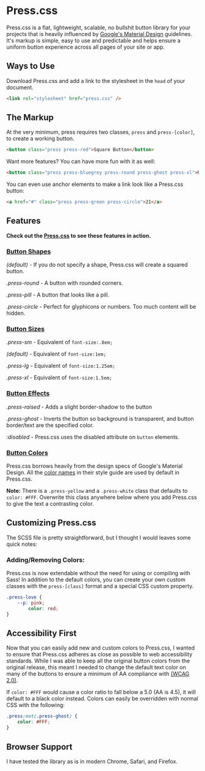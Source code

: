 # Press.css
Press.css is a flat, lightweight, scalable, no bullshit button library for your projects that is heavily influenced by [Google's Material Design](https://www.google.com/design/) guidelines. It's markup is simple, easy to use and predictable and helps ensure a uniform button experience across all pages of your site or app.

## Ways to Use

Download Press.css and add a link to the stylesheet in the `head` of your document.

```html
<link rel="stylesheet" href="press.css" />
```

## The Markup

At the very minimum, press requires two classes, `press` and `press-[color]`, to create a working button.


```html
<button class="press press-red">Square Button</button>
```

Want more features? You can have more fun with it as well:

```html
<button class="press press-bluegrey press-round press-ghost press-xl">Round Button</button>
```

You can even use anchor elements to make a link look like a Press.css button:

```html
<a href="#" class="press press-green press-circle">21</a>
```

## Features

**Check out the [Press.css](http://codyo.me/press) to see these features in action.**

### [Button Shapes](http://codyo.me/press/#shapes)

*(default)* - If you do not specify a shape, Press.css will create a squared button.

*.press-round* - A button with rounded corners.

*.press-pill* - A button that looks like a pill.

*.press-circle* - Perfect for glyphicons or numbers. Too much content will be hidden.

### [Button Sizes](http://codyo.me/press/#sizes)

*.press-sm* - Equivalent of `font-size:.8em;`

*(default)* - Equivalent of `font-size:1em;`

*.press-lg* - Equivalent of `font-size:1.25em;`

*.press-xl* - Equivalent of `font-size:1.5em;`

### [Button Effects](http://codyo.me/press/#effects)

*.press-raised* - Adds a slight border-shadow to the button

*.press-ghost* - Inverts the button so background is transparent, and button border/text are the specified color.

*:disabled* - Press.css uses the disabled attribute on `button` elements.

### [Button Colors](http://codyo.me/press/#colors)

Press.css borrows heavily from the design specs of Google's Material Design. All the [color names](http://codyo.me/press/#colors) in their style guide are used by default in Press.css.

**Note:** There is a `.press-yellow` and a `.press-white` class that defaults to `color: #FFF`. Overwrite this class anywhere below where you add Press.css to give the text a contrasting color.

## Customizing Press.css

The SCSS file is pretty straightforward, but I thought I would leaves some quick notes:

### Adding/Removing Colors:

Press.css is now extendable without the need for using or compiling with Sass! In addition to the default colors, you can create your own custom classes with the `press-[class]` format and a special CSS custom property.
```css
.press-love {
	--p: pink;
        color: red;
}
```

## Accessibility First
Now that you can easily add new and custom colors to Press.css, I wanted to ensure that Press.css adheres as close as possible to web accessibility standards. While I was able to keep all the original button colors from the original release, this meant I needed to change the default text color on many of the buttons to ensure a minimum of AA compliance with [(WCAG 2.0)](https://usecontrast.com/guide).

If `color: #FFF` would cause a color ratio to fall below a 5.0 (AA is 4.5), it will default to a black color instead. Colors can easily be overridden with normal CSS with the following:
```css
.press:not(.press-ghost) {
    color: #FFF;
}
```

## Browser Support
I have tested the library as is in modern Chrome, Safari, and Firefox.
